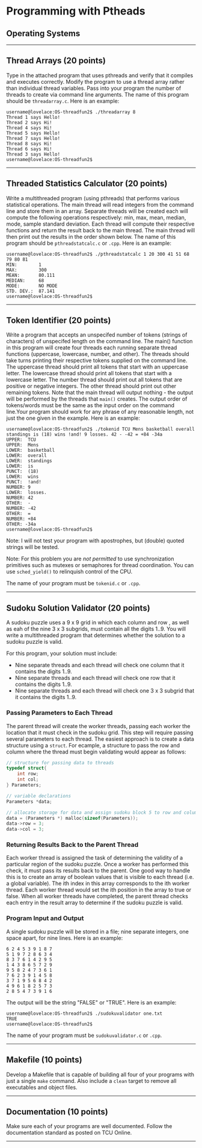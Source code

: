 # Programming with Ptheads
## Operating Systems

---

## Thread Arrays (20 points)
Type in the attached program that uses pthreads and verify that it compiles and executes correctly. Modify the program to use a thread array rather than individual thread variables. Pass into your program the number of threads to create via command line arguments. The name of this program should be `threadarray.c`.  Here is an example:
```text
username@lovelace:OS-threadfun2$ ./threadarray 8
Thread 1 says Hello!
Thread 2 says Hi!
Thread 4 says Hi!
Thread 5 says Hello!
Thread 7 says Hello!
Thread 8 says Hi!
Thread 6 says Hi!
Thread 3 says Hello!
username@lovelace:OS-threadfun2$
```

---

## Threaded Statistics Calculator (20 points)
Write a multithreaded program (using pthreads) that performs various statistical operations. The main thread will read integers from the command line and store them in an array. Separate threads will be created each will compute the following operations respectively: min, max, mean, median, mode, sample standard deviation. Each thread will compute their respective functions and return the result back to the main thread. The main thread will then print out the results in the order shown below. The name of this program should be `pthreadstatcalc.c` or `.cpp`. Here is an example:
```text
username@lovelace:OS-threadfun2$ ./pthreadstatcalc 1 20 300 41 51 68 79 80 81
MIN:        1
MAX:        300
MEAN:       80.111
MEDIAN:     68
MODE:       NO MODE
STD. DEV.:  87.141
username@lovelace:OS-threadfun2$
```

---

## Token Identifier (20 points)
Write a program that accepts an unspecifed number of tokens (strings of characters) of unspecifed length on the command line. The main() function in this program will create four threads each running separate thread functions (uppercase, lowercase, number, and other). The threads should take turns printing their respective tokens supplied on the command line. The uppercase thread should print all tokens that start with an uppercase letter. The lowercase thread should print all tokens that start with a lowercase letter. The number thread should print out all tokens that are positive or negative integers. The other thread should print out other remaining tokens. Note that the main thread will output nothing - the output will be performed by the threads that `main()` creates. The output order of tokens/words must be the same as the input order on the command line.Your program should work for any phrase of any reasonable length, not just the one given in the example. Here is an example:
```text
username@lovelace:OS-threadfun2$ ./tokenid TCU Mens basketball overall standings is (18) wins !and! 9 losses. 42 - -42 = +84 -34a
UPPER:  TCU
UPPER:  Mens
LOWER:  basketball
LOWER:  overall
LOWER:  standings
LOWER:  is
PUNCT:  (18)
LOWER:  wins
PUNCT:  !and!
NUMBER: 9
LOWER:  losses.
NUMBER: 42
OTHER:  -
NUMBER: -42
OTHER:  =
NUMBER: +84
OTHER: -34a
username@lovelace:OS-threadfun2$
```
Note: I will not test your program with apostrophes, but (double) quoted strings will be tested.

Note: For this problem you are *not permitted* to use synchronization primitives such as mutexes or semaphores for thread coordination. You can use `sched_yield()` to relinquish control of the CPU. 

The name of your program must be `tokenid.c` or `.cpp`.

---

## Sudoku Solution Validator (20 points)
A sudoku puzzle uses a 9 x 9 grid in which each column and row , as well as eah of the nine 3 x 3 subgrids, must contain all the digits 1..9.  You will write a multithreaded program that determines whether the solution to a sudoku puzzle is valid.

For this program, your solution must include:
+ Nine separate threads and each thread will check one column that it contains the digits 1..9.
+ Nine separate threads and each thread will check one row that it contains the digits 1..9.
+ Nine separate threads and each thread will check one 3 x 3 subgrid that it contains the digits 1..9.

### Passing Parameters to Each Thread
The parent thread will create the worker threads, passing each worker the location that it must check in the sudoku grid.  This step will require passing several parameters to each thread.  The easiest approach is to create a data structure using a `struct`.  For ecample, a structure to pass the row and column where the thread must begin validating would appear as follows:
```c
// structure for passing data to threads
typedef struct{
    int row;
    int col;
} Parameters;

// variable declarations
Parameters *data;

// allocate storage for data and assign sudoku block 5 to row and column.
data = (Parameters *) malloc(sizeof(Parameters));
data->row = 3;
data->col = 3;
```  

### Returning Results Back to the Parent Thread
Each worker thread is assigned the task of determining the validity of a particular region of the sudoku puzzle.  Once a worker has performed this check, it must pass its results back to the parent.  One good way to handle this is to create an array of boolean values that is visible to each thread (i.e. a global variable).  The ith index in this array corresponds to the ith worker thread.  Each worker thread would set the ith position in the array to true or false.  When all worker threads have completed, the parent thread checks each entry in the result array to determine if the sudoku puzzle is valid.

### Program Input and Output
A single sudoku puzzle will be stored in a file; nine separate integers, one space apart, for nine lines.  Here is an example:
```text
6 2 4 5 3 9 1 8 7
5 1 9 7 2 8 6 3 4
8 3 7 6 1 4 2 9 5
1 4 3 8 6 5 7 2 9
9 5 8 2 4 7 3 6 1
7 6 2 3 9 1 4 5 8
3 7 1 9 5 6 8 4 2
4 9 6 1 8 2 5 7 3
2 8 5 4 7 3 9 1 6
```
The output will be the string "FALSE" or "TRUE".  Here is an example:

```text
username@lovelace:OS-threadfun2$ ./sudokuvalidator one.txt
TRUE
username@lovelace:OS-threadfun2$
```

The name of your program must be `sudokuvalidator.c` or `.cpp`.

---

## Makefile (10 points)
Develop a Makefile that is capable of building all four of your programs with just a single `make` command.  Also include a `clean` target to remove all executables and object files.

---

## Documentation (10 points)
Make sure each of your programs are well documented.  Follow the documentation standard as posted on TCU Online.

---
